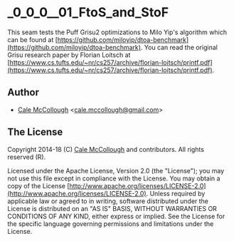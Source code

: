 # _0_0_0__01_FtoS_and_StoF

This seam tests the Puff Grisu2 optimizations to Milo Yip's algorithm which can be found at [https://github.com/miloyip/dtoa-benchmark](https://github.com/miloyip/dtoa-benchmark). You can read the original Grisu research paper by Florian Loitsch at [https://www.cs.tufts.edu/~nr/cs257/archive/florian-loitsch/printf.pdf](https://www.cs.tufts.edu/~nr/cs257/archive/florian-loitsch/printf.pdf). 

## Author

* [Cale McCollough](https://calemccollough.github.io) <[cale.mccollough@gmail.com](mailto:cale.mccollough@gmail.com)>

## The License

Copyright 2014-18 (C) [Cale McCollough](mailto:calemccollough@gmail.com) and contributors. All rights reserved (R).

Licensed under the Apache License, Version 2.0 (the "License"); you may not use this file except in compliance with the License. You may obtain a copy of the License [http://www.apache.org/licenses/LICENSE-2.0](http://www.apache.org/licenses/LICENSE-2.0). Unless required by applicable law or agreed to in writing, software distributed under the License is distributed on an "AS IS" BASIS, WITHOUT WARRANTIES OR CONDITIONS OF ANY KIND, either express or implied. See the License for the specific language governing permissions and limitations under the License.
